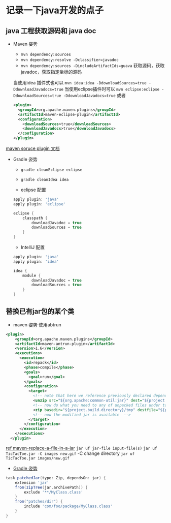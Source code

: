 # 记录一下java开发的点子

## java 工程获取源码和 java doc

* Maven 姿势
  * `mvn dependency:sources`
  * `mvn dependency:resolve -Dclassifier=javadoc`
  * `mvn dependency:sources -DincludeArtifactIds=guava`
  获取源码，获取javadoc，获取指定坐标的源码

  当使用idea 插件式也可以 `mvn idea:idea -DdownloadSources=true -DdownloadJavadocs=true`
  当使用eclipse插件时可以 `mvn eclipse:eclipse -DdownloadSources=true -DdownloadJavadocs=true`
  或者
  ````xml
  <plugin>
    <groupId>org.apache.maven.plugins</groupId>
    <artifactId>maven-eclipse-plugin</artifactId>
    <configuration>
      <downloadSources>true</downloadSources>
      <downloadJavadocs>true</downloadJavadocs>
    </configuration>
  </plugin>
  ````

[maven soruce plugin 文档](https://maven.apache.org/plugins/maven-dependency-plugin/sources-mojo.html)

* Gradle 姿势
  * `gradle cleanEclipse eclipse`
  * `gradle cleanIdea idea`

  * eclipse 配置
  ``` gradle
  apply plugin: 'java'
  apply plugin: 'eclipse'

  eclipse {
      classpath {
          downloadJavadoc = true
          downloadSources = true
      }
  }
  ```

  * IntelliJ 配置
  ```gradle
  apply plugin: 'java'
  apply plugin: 'idea'

  idea {
      module {
          downloadJavadoc = true
          downloadSources = true
      }
  }
  ```
## 替换已有jar包的某个类

* maven 姿势 使用abtrun
```xml
<plugin>
    <groupId>org.apache.maven.plugins</groupId>
    <artifactId>maven-antrun-plugin</artifactId>
    <version>1.6</version>
    <executions>
      <execution>
        <id>repack</id>
        <phase>compile</phase>
        <goals>
          <goal>run</goal>
        </goals>
        <configuration>
          <target>
            <!-- note that here we reference previously declared dependency -->
            <unzip src="${org.apache:common-util:jar}" dest="${project.build.directory}/tmp"/>
            <!-- now do what you need to any of unpacked files under target/tmp/ -->
            <zip basedir="${project.build.directory}/tmp" destfile="${project.build.directory}/common-util-modified.jar"/>
            <!-- now the modified jar is available  -->
          </target>
        </configuration>
      </execution>
    </executions>
  </plugin>
```
[ref  maven-replace-a-file-in-a-jar](https://stackoverflow.com/questions/6307191/maven-replace-a-file-in-a-jar/7085511#7085511)
`jar uf jar-file input-file(s)`
`jar uf TicTacToe.jar -C images new.gif` -C change directory
`jar uf TicTacToe.jar images/new.gif`
* [Gradle 姿势](https://stackoverflow.com/questions/27946825/gradle-replace-class-file-into-modifying-the-manifest)

```gradle
task patchedJar(type: Zip, dependsOn: jar) {
    extension 'jar'
    from(zipTree(jar.archivePath)) {
        exclude '**/MyClass.class'
    }
    from("patches/dir") {
        include 'com/foo/package/MyClass.class'
    }
}
```
